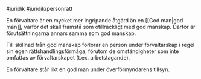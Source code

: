 #juridik #juridik/personrätt 

En förvaltare är en mycket mer ingripande åtgärd än en [[God man|god man]], varför det skall framstå som otillräckligt med god manskap. Därför är förutsättningarna annars samma som god manskap.

Till skillnad från god manskap förlorar en person under förvaltarskap i regel sin egen rättshandlingsförmåga, förutom de omständigheter som inte omfattas av förvaltarskapet (t.ex. arbetstagande).

En förvaltare står likt en god man under överförmyndarens tillsyn.